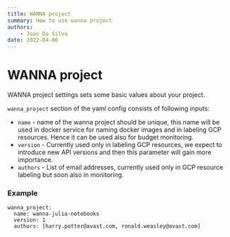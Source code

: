 ```yaml
---
title: WANNA project
summary: How to use wanna project
authors:
    - Joao Da Silva
date: 2022-04-06
---
```


# WANNA project
WANNA project settings sets some basic values about your project. 

`wanna_project` section of the yaml config consists of following inputs:

- `name` - name of the wanna project should be unique, this name will be used in docker service 
  for naming docker images and in labeling GCP resources. Hence it can be used also for budget monitoring.
- `version` - Currently used only in labeling GCP resources, we expect to introduce new API versions 
  and then this parameter will gain more importance. 
- `authors` - List of email addresses, currently used only in GCP resource labeling but soon also in monitoring.

### Example

```
wanna_project:
  name: wanna-julia-notebooks
  version: 1
  authors: [harry.potter@avast.com, ronald.weasley@avast.com]
```